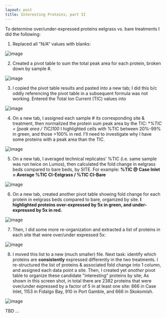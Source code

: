 ```yaml
---
layout: post
title: Interesting Proteins, part II
---
```


To determine over/under-expressed proteins eelgrass vs. bare treatments I did the following:

1) Replaced all "N/A" values with blanks: 

![image](https://cloud.githubusercontent.com/assets/17264765/26090427/c417d0c2-39b9-11e7-9565-ae2dec757777.png)

2) Created a pivot table to sum the total peak area for each protein, broken down by sample #. 

![image](https://cloud.githubusercontent.com/assets/17264765/26090431/d6147fc8-39b9-11e7-86ff-587649959a40.png)

3) I copied the pivot table results and pasted into a new tab; I did this b/c oddly referencing the pivot table in a subsequent formula was not working. Entered the Total Ion Current (TIC) values into 

![image](https://cloud.githubusercontent.com/assets/17264765/26090447/ef2f9e0c-39b9-11e7-9703-c9ba092f9343.png)

4) On a new tab, I assigned each sample # its corresponding site & treatment, then normalized the protein sum peak area by the TIC: **%TIC = [peak area / TIC]*100**  I highlighted cells with %TIC between 20%-99% in green, and those >100% in red. I'll need to investigate why I have some proteins with a peak area than the TIC. 

![image](https://cloud.githubusercontent.com/assets/17264765/26090752/c1882daa-39bb-11e7-9d15-abb3aebeafcc.png)

5) On a new tab, I averaged technical replicates' %TIC (i.e. same sample was run twice on Lumos), then calculated the fold change in eelgrass beds compared to bare beds, by SITE. For example: **%TIC @ Case Inlet = Average %TIC CI-Eelgrass / %TIC CI-Bare**

![image](https://cloud.githubusercontent.com/assets/17264765/26090778/edc5686a-39bb-11e7-95a1-992e32bb0fda.png)

6) On a new tab, created another pivot table showing fold change for each protein in eelgrass beds compared to bare, organized by site. **I highlighted proteins over-expressed by 5x in green, and under-expressed by 5x in red.**

![image](https://cloud.githubusercontent.com/assets/17264765/26090866/72e1cffc-39bc-11e7-8ece-834e2734d684.png)

7) Then, I did some more re-organization and extracted a list of proteins in each site that were over/under expressed 5x:

![image](https://cloud.githubusercontent.com/assets/17264765/26091021/57cd7cf6-39bd-11e7-8277-147aad2c4768.png)

8) I moved this list to a new (much smaller) file. Next task: identify which proteins are **consistently** expressed differently in the two treatments.  I re-structured the list of proteins & associated fold change into 1 column, and assigned each data point a site. Then, I created yet _another_ pivot table to organize these candidate "interesting" proteins by site; As shown in this screen shot, in total there are 2382 proteins that were over/under expressed by a factor of 5 in at least one site: 866 in Case Inlet, 1153 in Fidalgo Bay, 910 in Port Gamble, and 666 in Skokomish. 

![image](https://cloud.githubusercontent.com/assets/17264765/26091245/e4f00b52-39be-11e7-9684-32b61e7c6d3e.png)

TBD ...
